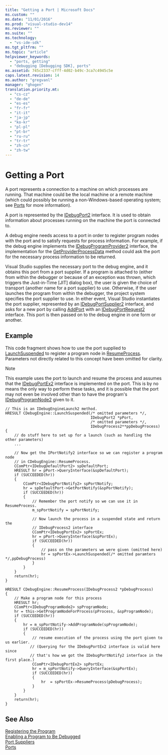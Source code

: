 ```yaml
---
title: "Getting a Port | Microsoft Docs"
ms.custom: ""
ms.date: "11/01/2016"
ms.prod: "visual-studio-dev14"
ms.reviewer: ""
ms.suite: ""
ms.technology: 
  - "vs-ide-sdk"
ms.tgt_pltfrm: ""
ms.topic: "article"
helpviewer_keywords: 
  - "ports, getting"
  - "debugging [Debugging SDK], ports"
ms.assetid: 745c2337-cfff-4d02-b49c-3ca7c4945c5e
caps.latest.revision: 14
ms.author: "gregvanl"
manager: "ghogen"
translation.priority.mt: 
  - "cs-cz"
  - "de-de"
  - "es-es"
  - "fr-fr"
  - "it-it"
  - "ja-jp"
  - "ko-kr"
  - "pl-pl"
  - "pt-br"
  - "ru-ru"
  - "tr-tr"
  - "zh-cn"
  - "zh-tw"
---
```

# Getting a Port
A port represents a connection to a machine on which processes are running. That machine could be the local machine or a remote machine (which could possibly be running a non-Windows-based operating system; see [Ports](../../extensibility/debugger/ports.md) for more information).  
  
 A port is represented by the [IDebugPort2](../../extensibility/debugger/reference/idebugport2.md) interface. It is used to obtain information about processes running on the machine the port is connected to.  
  
 A debug engine needs access to a port in order to register program nodes with the port and to satisfy requests for process information. For example, if the debug engine implements the [IDebugProgramProvider2](../../extensibility/debugger/reference/idebugprogramprovider2.md) interface, the implementation for the [GetProviderProcessData](../../extensibility/debugger/reference/idebugprogramprovider2-getproviderprocessdata.md) method could ask the port for the necessary process information to be returned.  
  
 Visual Studio supplies the necessary port to the debug engine, and it obtains this port from a port supplier. If a program is attached to (either from within the debugger or because of an exception was thrown, which triggers the Just-in-Time [JIT] dialog box), the user is given the choice of transport (another name for a port supplier) to use. Otherwise, if the user launches the program from within the debugger, the project system specifies the port supplier to use. In either event, Visual Studio instantiates the port supplier, represented by an [IDebugPortSupplier2](../../extensibility/debugger/reference/idebugportsupplier2.md) interface, and asks for a new port by calling [AddPort](../../extensibility/debugger/reference/idebugportsupplier2-addport.md) with an [IDebugPortRequest2](../../extensibility/debugger/reference/idebugportrequest2.md) interface. This port is then passed on to the debug engine in one form or another.  
  
## Example  
 This code fragment shows how to use the port supplied to [LaunchSuspended](../../extensibility/debugger/reference/idebugenginelaunch2-launchsuspended.md) to register a program node in [ResumeProcess](../../extensibility/debugger/reference/idebugenginelaunch2-resumeprocess.md). Parameters not directly related to this concept have been omitted for clarity.  
  
> [!NOTE]
>  This example uses the port to launch and resume the process and assumes that the [IDebugPortEx2](../../extensibility/debugger/reference/idebugportex2.md) interface is implemented on the port. This is by no means the only way to perform these tasks, and it is possible that the port may not even be involved other than to have the program's [IDebugProgramNode2](../../extensibility/debugger/reference/idebugprogramnode2.md) given to it.  
  
```cpp#  
// This is an IDebugEngineLaunch2 method.  
HRESULT CDebugEngine::LaunchSuspended(/* omitted parameters */,  
                                      IDebugPort2 *pPort,  
                                      /* omitted parameters */,  
                                      IDebugProcess2**ppDebugProcess)  
{  
    // do stuff here to set up for a launch (such as handling the other parameters)  
    ...  
  
    // Now get the IPortNotify2 interface so we can register a program node  
    // in CDebugEngine::ResumeProcess.  
    CComPtr<IDebugDefaultPort2> spDefaultPort;  
    HRESULT hr = pPort->QueryInterface(&spDefaultPort);  
    if (SUCCEEDED(hr))  
    {  
        CComPtr<IDebugPortNotify2> spPortNotify;  
        hr = spDefaultPort->GetPortNotify(&spPortNotify);  
        if (SUCCEEDED(hr))  
        {  
            // Remember the port notify so we can use it in ResumeProcess.  
            m_spPortNotify = spPortNotify;  
  
            // Now launch the process in a suspended state and return the  
            // IDebugProcess2 interface  
            CComPtr<IDebugPortEx2> spPortEx;  
            hr = pPort->QueryInterface(&spPortEx);  
            if (SUCCEEDED(hr))  
            {  
                // pass on the parameters we were given (omitted here)  
                hr = spPortEx->LaunchSuspended(/* omitted paramters */,ppDebugProcess)  
            }  
        }  
    }  
    return(hr);  
}  
  
HRESULT CDebugEngine::ResumeProcess(IDebugProcess2 *pDebugProcess)  
{  
    // Make a program node for this process  
    HRESULT hr;  
    CComPtr<IDebugProgramNode2> spProgramNode;  
    hr = this->GetProgramNodeForProcess(pProcess, &spProgramNode);  
    if (SUCCEEDED(hr))  
    {  
        hr = m_spPortNotify->AddProgramNode(spProgramNode);  
        if (SUCCEEDED(hr))  
        {  
            // resume execution of the process using the port given to us earlier.  
           // (Querying for the IDebugPortEx2 interface is valid here since  
           // that's how we got the IDebugPortNotify2 interface in the first place.)  
            CComPtr<IDebugPortEx2> spPortEx;  
            hr = m_spPortNotify->QueryInterface(&spPortEx);  
            if (SUCCEEDED(hr))  
            {  
                hr  = spPortEx->ResumeProcess(pDebugProcess);  
            }  
        }  
    }  
    return(hr);  
}  
```  
  
## See Also  
 [Registering the Program](../../extensibility/debugger/registering-the-program.md)   
 [Enabling a Program to Be Debugged](../../extensibility/debugger/enabling-a-program-to-be-debugged.md)   
 [Port Suppliers](../../extensibility/debugger/port-suppliers.md)   
 [Ports](../../extensibility/debugger/ports.md)